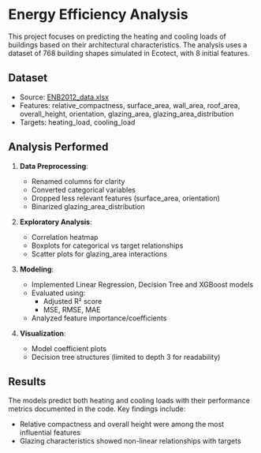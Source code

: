 # Energy Efficiency Analysis

This project focuses on predicting the heating and cooling loads of buildings based on their architectural characteristics. The analysis uses a dataset of 768 building shapes simulated in Ecotect, with 8 initial features.

## Dataset
- Source: [ENB2012_data.xlsx](https://github.com/JielingChen/building_energy_efficiency_prediction/raw/main/ENB2012_data.xlsx)
- Features: relative_compactness, surface_area, wall_area, roof_area, overall_height, orientation, glazing_area, glazing_area_distribution
- Targets: heating_load, cooling_load

## Analysis Performed
1. **Data Preprocessing**:
   - Renamed columns for clarity
   - Converted categorical variables
   - Dropped less relevant features (surface_area, orientation)
   - Binarized glazing_area_distribution

2. **Exploratory Analysis**:
   - Correlation heatmap
   - Boxplots for categorical vs target relationships
   - Scatter plots for glazing_area interactions

3. **Modeling**:
   - Implemented Linear Regression, Decision Tree and XGBoost models
   - Evaluated using:
     - Adjusted R² score
     - MSE, RMSE, MAE
   - Analyzed feature importance/coefficients

4. **Visualization**:
   - Model coefficient plots
   - Decision tree structures (limited to depth 3 for readability)

## Results
The models predict both heating and cooling loads with their performance metrics documented in the code. Key findings include:
- Relative compactness and overall height were among the most influential features
- Glazing characteristics showed non-linear relationships with targets
